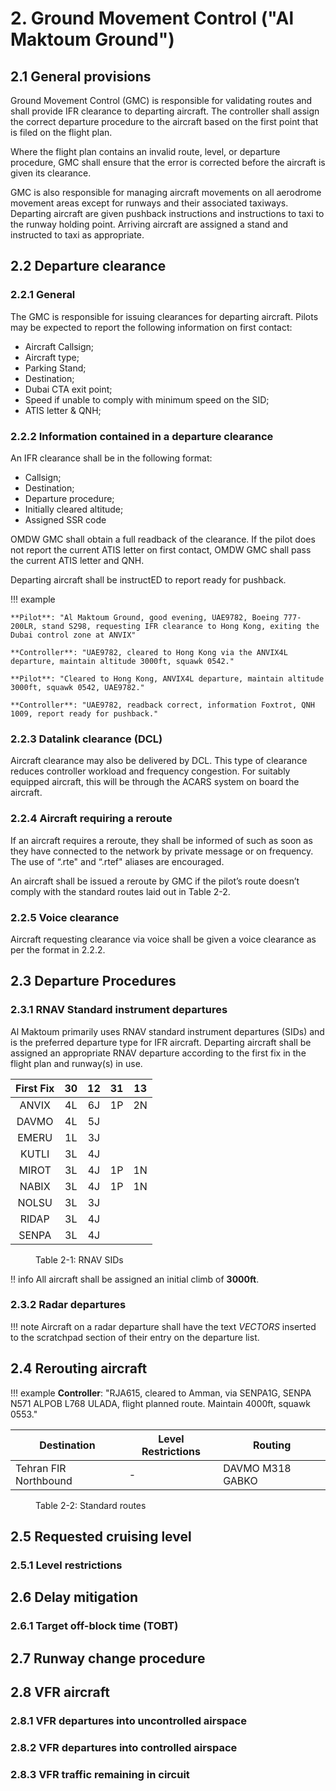 # 2. Ground Movement Control ("Al Maktoum Ground")
## 2.1 General provisions
Ground Movement Control (GMC) is responsible for validating routes and shall provide IFR clearance to departing aircraft. The controller shall assign the correct departure procedure to the aircraft based on the first point that is filed on the flight plan.

Where the flight plan contains an invalid route, level, or departure procedure, GMC shall ensure that the error is corrected before the aircraft is given its clearance.

GMC is also responsible for managing aircraft movements on all aerodrome movement areas except for runways and their associated taxiways. Departing aircraft are given pushback instructions and instructions to taxi to the runway holding point. Arriving aircraft are assigned a stand and instructed to taxi as appropriate.

## 2.2 Departure clearance
### 2.2.1 General
The GMC is responsible for issuing clearances for departing aircraft. Pilots may be expected to report the following information on first contact:

- Aircraft Callsign;
- Aircraft type;
- Parking Stand;
- Destination;
- Dubai CTA exit point;
- Speed if unable to comply with minimum speed on the SID;
- ATIS letter & QNH;

### 2.2.2 Information contained in a departure clearance
An IFR clearance shall be in the following format:

- Callsign;
- Destination;
- Departure procedure;
- Initially cleared altitude;
- Assigned SSR code

OMDW GMC shall obtain a full readback of the clearance. If the pilot does not report the current ATIS letter on first contact, OMDW GMC shall pass the current ATIS letter and QNH.

Departing aircraft shall be instructED to report ready for pushback.

!!! example

    **Pilot**: "Al Maktoum Ground, good evening, UAE9782, Boeing 777-200LR, stand S298, requesting IFR clearance to Hong Kong, exiting the Dubai control zone at ANVIX"
    
    **Controller**: "UAE9782, cleared to Hong Kong via the ANVIX4L departure, maintain altitude 3000ft, squawk 0542."
    
    **Pilot**: "Cleared to Hong Kong, ANVIX4L departure, maintain altitude 3000ft, squawk 0542, UAE9782."

    **Controller**: "UAE9782, readback correct, information Foxtrot, QNH 1009, report ready for pushback."

### 2.2.3 Datalink clearance (DCL)
Aircraft clearance may also be delivered by DCL. This type of clearance reduces controller workload and frequency congestion. For suitably equipped aircraft, this will be through the ACARS system on board the aircraft.
### 2.2.4 Aircraft requiring a reroute
If an aircraft requires a reroute, they shall be informed of such as soon as they have connected to the network by private message or on frequency. The use of “.rte" and “.rtef" aliases are encouraged.

An aircraft shall be issued a reroute by GMC if the pilot’s route doesn’t comply with the standard routes laid out in Table 2-2.
### 2.2.5 Voice clearance
Aircraft requesting clearance via voice shall be given a voice clearance as per the format in 2.2.2.
## 2.3 Departure Procedures
### 2.3.1 RNAV Standard instrument departures
Al Maktoum primarily uses RNAV standard instrument departures (SIDs) and is the preferred departure type for IFR aircraft. Departing aircraft shall be assigned an appropriate RNAV departure according to the first fix in the flight plan and runway(s) in use.

| First Fix |    30   |    12   |    31   |    13   |
|:---------:|:-------:|:-------:|:-------:|:-------:|
|   ANVIX   |    4L   |    6J   |    1P   |    2N   |
|   DAVMO   |    4L   |    5J   |         |         |
|   EMERU   |    1L   |    3J   |         |         |  
|   KUTLI   |    3L   |    4J   |         |         |
|   MIROT   |    3L   |    4J   |    1P   |    1N   |
|   NABIX   |    3L   |    4J   |    1P   |    1N   |
|   NOLSU   |    3L   |    3J   |         |         |
|   RIDAP   |    3L   |    4J   |         |         |
|   SENPA   |    3L   |    4J   |         |         |

<figure markdown>
  <figcaption>Table 2-1: RNAV SIDs</figcaption>
</figure>

!! info
      All aircraft shall be assigned an initial climb of **3000ft**. 


### 2.3.2 Radar departures


!!! note
      Aircraft on a radar departure shall have the text *VECTORS* inserted to the scratchpad section of their entry on the departure list.


## 2.4 Rerouting aircraft

!!! example
    **Controller**: "RJA615, cleared to Amman, via SENPA1G, SENPA N571 ALPOB L768 ULADA, flight planned route. Maintain 4000ft, squawk 0553."

<table><thead>
  <tr>
    <th>Destination</th>
    <th>Level Restrictions</th>
    <th>Routing</th>
  </tr></thead>
<tbody>
  <tr>
    <td>Tehran FIR Northbound</td>
    <td>-</td>
    <td>DAVMO M318 GABKO</td>
  </tr>
</tbody></table>
<figure markdown>
  <figcaption>Table 2-2: Standard routes</figcaption>
</figure>

## 2.5 Requested cruising level
### 2.5.1 Level restrictions

## 2.6 Delay mitigation
### 2.6.1 Target off-block time (TOBT)

## 2.7 Runway change procedure

## 2.8 VFR aircraft

### 2.8.1 VFR departures into uncontrolled airspace

### 2.8.2 VFR departures into controlled airspace

### 2.8.3 VFR traffic remaining in circuit
